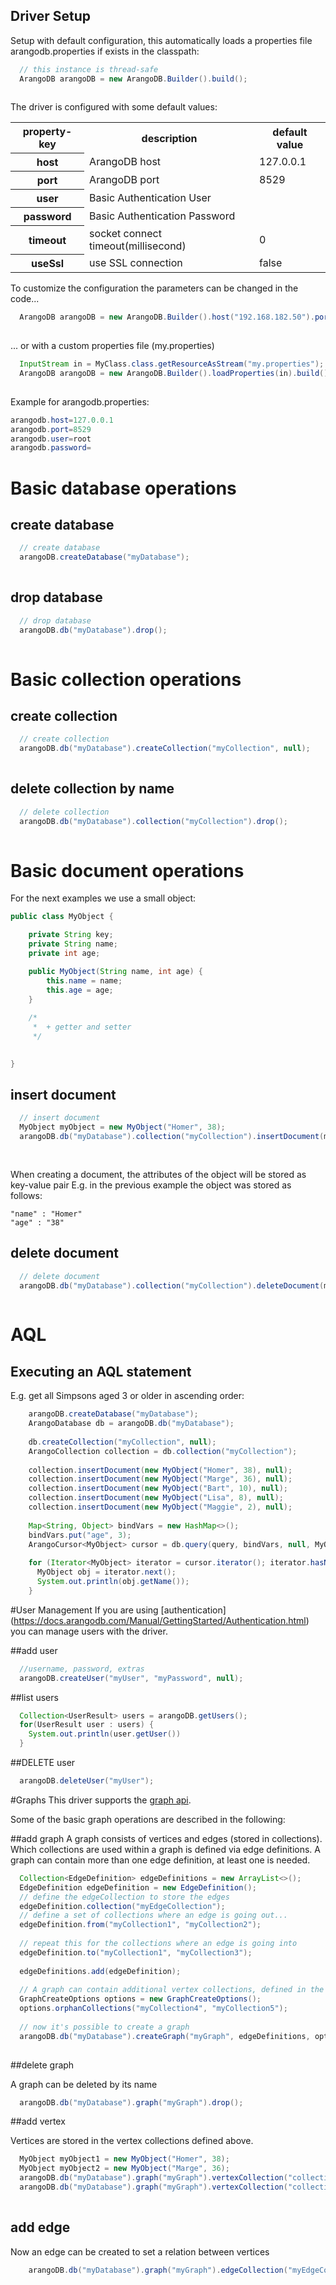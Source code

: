 
## Driver Setup

Setup with default configuration, this automatically loads a properties file arangodb.properties if exists in the classpath:

``` Java
  // this instance is thread-safe
  ArangoDB arangoDB = new ArangoDB.Builder().build();
  
```


The driver is configured with some default values:

<table>
<tr><th>property-key</th><th>description</th><th>default value</th></tr>
<tr><th>host</th><td>ArangoDB host</td><td>127.0.0.1</td></tr>
<tr><th>port</th><td>ArangoDB port</td><td>8529</td></tr>
<tr><th>user</th><td>Basic Authentication User</td><td></td></tr>
<tr><th>password</th><td>Basic Authentication Password</td><td></td></tr>
<tr><th>timeout</th><td>socket connect timeout(millisecond)</td><td>0</td></tr>
<tr><th>useSsl</th><td>use SSL connection</td><td>false</td></tr>
</table>

To customize the configuration the parameters can be changed in the code...

``` Java
  ArangoDB arangoDB = new ArangoDB.Builder().host("192.168.182.50").port(8888).build();
  
```
... or with a custom properties file (my.properties)

``` Java
  InputStream in = MyClass.class.getResourceAsStream("my.properties");
  ArangoDB arangoDB = new ArangoDB.Builder().loadProperties(in).build();
  
```

Example for arangodb.properties:
``` Java
arangodb.host=127.0.0.1
arangodb.port=8529
arangodb.user=root
arangodb.password=

```


# Basic database operations
## create database
``` Java
  // create database 
  arangoDB.createDatabase("myDatabase");
  
```

## drop database
``` Java
  // drop database 
  arangoDB.db("myDatabase").drop();
  
```

# Basic collection operations
## create collection
``` Java
  // create collection
  arangoDB.db("myDatabase").createCollection("myCollection", null);
  
```

## delete collection by name
``` Java
  // delete collection 
  arangoDB.db("myDatabase").collection("myCollection").drop();
  
```

# Basic document operations

For the next examples we use a small object:

``` Java
public class MyObject {

    private String key;
    private String name;
    private int age;

    public MyObject(String name, int age) {
        this.name = name;
        this.age = age;
    }
    
    /*
     *  + getter and setter
     */
   

}  
```

## insert document
``` Java
  // insert document 
  MyObject myObject = new MyObject("Homer", 38);
  arangoDB.db("myDatabase").collection("myCollection").insertDocument(myObject, null);
  
  
```

When creating a document, the attributes of the object will be stored as key-value pair
E.g. in the previous example the object was stored as follows:
``` properties
"name" : "Homer"
"age" : "38"
```
  

## delete document
``` Java
  // delete document 
  arangoDB.db("myDatabase").collection("myCollection").deleteDocument(myObject.getKey, null, null);
  
```

# AQL
## Executing an AQL statement

E.g. get all Simpsons aged 3 or older in ascending order:

``` Java
    arangoDB.createDatabase("myDatabase");
    ArangoDatabase db = arangoDB.db("myDatabase");
    
    db.createCollection("myCollection", null);
    ArangoCollection collection = db.collection("myCollection");
    
    collection.insertDocument(new MyObject("Homer", 38), null);
    collection.insertDocument(new MyObject("Marge", 36), null);
    collection.insertDocument(new MyObject("Bart", 10), null);
    collection.insertDocument(new MyObject("Lisa", 8), null);
    collection.insertDocument(new MyObject("Maggie", 2), null);
    
    Map<String, Object> bindVars = new HashMap<>();
    bindVars.put("age", 3);    
    ArangoCursor<MyObject> cursor = db.query(query, bindVars, null, MyObject.class);
    
    for (Iterator<MyObject> iterator = cursor.iterator(); iterator.hasNext();) {
      MyObject obj = iterator.next();
      System.out.println(obj.getName());
    }
```

#User Management
If you are using [authentication] (https://docs.arangodb.com/Manual/GettingStarted/Authentication.html) you can manage users with the driver.

##add user
``` Java
  //username, password, extras
  arangoDB.createUser("myUser", "myPassword", null);
```

##list users
``` Java
  Collection<UserResult> users = arangoDB.getUsers();
  for(UserResult user : users) {
    System.out.println(user.getUser())
  }
```


##DELETE user
``` Java
  arangoDB.deleteUser("myUser");
```


#Graphs
This driver supports the [graph api](https://docs.arangodb.com/HTTP/Gharial/index.html).

Some of the basic graph operations are described in the following:

##add graph
A graph consists of vertices and edges (stored in collections). Which collections are used within a graph is defined via edge definitions. A graph can contain more than one edge definition, at least one is needed.

``` Java
  Collection<EdgeDefinition> edgeDefinitions = new ArrayList<>();
  EdgeDefinition edgeDefinition = new EdgeDefinition();
  // define the edgeCollection to store the edges
  edgeDefinition.collection("myEdgeCollection");
  // define a set of collections where an edge is going out...
  edgeDefinition.from("myCollection1", "myCollection2");
   
  // repeat this for the collections where an edge is going into  
  edgeDefinition.to("myCollection1", "myCollection3");
  
  edgeDefinitions.add(edgeDefinition);
  
  // A graph can contain additional vertex collections, defined in the set of orphan collections
  GraphCreateOptions options = new GraphCreateOptions();
  options.orphanCollections("myCollection4", "myCollection5");
  
  // now it's possible to create a graph
  arangoDB.db("myDatabase").createGraph("myGraph", edgeDefinitions, options);
  
```

##delete graph

A graph can be deleted by its name

``` Java
  arangoDB.db("myDatabase").graph("myGraph").drop();
```

##add vertex

Vertices are stored in the vertex collections defined above.

``` Java
  MyObject myObject1 = new MyObject("Homer", 38);
  MyObject myObject2 = new MyObject("Marge", 36);
  arangoDB.db("myDatabase").graph("myGraph").vertexCollection("collection1").insertVertex(myObject1, null);
  arangoDB.db("myDatabase").graph("myGraph").vertexCollection("collection3").insertVertex(myObject2, null);
  
```

## add edge

Now an edge can be created to set a relation between vertices

``` Java
    arangoDB.db("myDatabase").graph("myGraph").edgeCollection("myEdgeCollection").insertEdge(myEdgeObject, null);
    
``` 